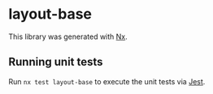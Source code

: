 # layout-base

This library was generated with [Nx](https://nx.dev).

## Running unit tests

Run `nx test layout-base` to execute the unit tests via [Jest](https://jestjs.io).
